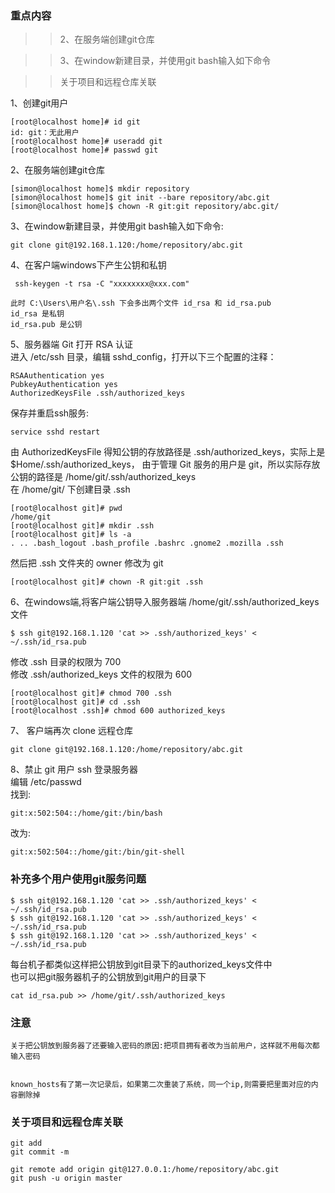 ### 重点内容

>>2、在服务端创建git仓库

>>3、在window新建目录，并使用git bash输入如下命令

>>关于项目和远程仓库关联


1、创建git用户
```
[root@localhost home]# id git
id: git：无此用户
[root@localhost home]# useradd git
[root@localhost home]# passwd git
```
2、在服务端创建git仓库
```
[simon@localhost home]$ mkdir repository
[simon@localhost home]$ git init --bare repository/abc.git
[simon@localhost home]$ chown -R git:git repository/abc.git/
```
3、在window新建目录，并使用git bash输入如下命令:
```
git clone git@192.168.1.120:/home/repository/abc.git
```
4、在客户端windows下产生公钥和私钥
```
 ssh-keygen -t rsa -C "xxxxxxxx@xxx.com"
 ```
 ```
此时 C:\Users\用户名\.ssh 下会多出两个文件 id_rsa 和 id_rsa.pub
id_rsa 是私钥
id_rsa.pub 是公钥
```
5、服务器端 Git 打开 RSA 认证<br>
进入 /etc/ssh 目录，编辑 sshd_config，打开以下三个配置的注释：
```
RSAAuthentication yes
PubkeyAuthentication yes
AuthorizedKeysFile .ssh/authorized_keys
```
保存并重启ssh服务:
```
service sshd restart
```
由 AuthorizedKeysFile 得知公钥的存放路径是 .ssh/authorized_keys，实际上是 $Home/.ssh/authorized_keys，
由于管理 Git 服务的用户是 git，所以实际存放公钥的路径是 /home/git/.ssh/authorized_keys<br>
在 /home/git/ 下创建目录 .ssh
```
[root@localhost git]# pwd
/home/git
[root@localhost git]# mkdir .ssh
[root@localhost git]# ls -a 
. .. .bash_logout .bash_profile .bashrc .gnome2 .mozilla .ssh
```
然后把 .ssh 文件夹的 owner 修改为 git
```
[root@localhost git]# chown -R git:git .ssh
```

6、在windows端,将客户端公钥导入服务器端 /home/git/.ssh/authorized_keys 文件
```
$ ssh git@192.168.1.120 'cat >> .ssh/authorized_keys' < ~/.ssh/id_rsa.pub
```
修改 .ssh 目录的权限为 700<br>
修改 .ssh/authorized_keys 文件的权限为 600
```
[root@localhost git]# chmod 700 .ssh
[root@localhost git]# cd .ssh
[root@localhost .ssh]# chmod 600 authorized_keys 
```
7、 客户端再次 clone 远程仓库
```
git clone git@192.168.1.120:/home/repository/abc.git
```
8、禁止 git 用户 ssh 登录服务器<br>
编辑 /etc/passwd<br>
找到:
```
git:x:502:504::/home/git:/bin/bash
```
改为:
```
git:x:502:504::/home/git:/bin/git-shell
```
### 补充多个用户使用git服务问题
```
$ ssh git@192.168.1.120 'cat >> .ssh/authorized_keys' < ~/.ssh/id_rsa.pub
$ ssh git@192.168.1.120 'cat >> .ssh/authorized_keys' < ~/.ssh/id_rsa.pub
$ ssh git@192.168.1.120 'cat >> .ssh/authorized_keys' < ~/.ssh/id_rsa.pub
```
每台机子都类似这样把公钥放到git目录下的authorized_keys文件中<br>
也可以把git服务器机子的公钥放到git用户的目录下
```
cat id_rsa.pub >> /home/git/.ssh/authorized_keys
```
### 注意
```
关于把公钥放到服务器了还要输入密码的原因:把项目拥有者改为当前用户，这样就不用每次都输入密码


known_hosts有了第一次记录后，如果第二次重装了系统，同一个ip,则需要把里面对应的内容删除掉
```
### 关于项目和远程仓库关联
```
git add
git commit -m

git remote add origin git@127.0.0.1:/home/repository/abc.git
git push -u origin master
```
